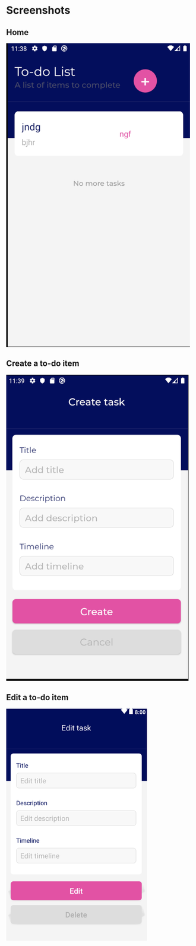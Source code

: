 # Screenshots
## Home
![](Home.png)
## Create a to-do item
![](Create.png)
## Edit a to-do item
![](Edit.png)
